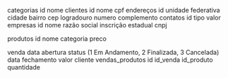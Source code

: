 categorias
    id
    nome
clientes
    id
    nome
    cpf
    endereços
        id
        unidade federativa
        cidade
        bairro
        cep
        logradouro
        numero
        complemento
    contatos
        id
        tipo
        valor
empresas
    id
    nome
    razão social
    inscrição estadual
    cnpj

produtos
    id
    nome
    categoria
    preco

venda
    data abertura
    status (1 Em Andamento, 2 Finalizada, 3 Cancelada)
    data fechamento
    valor
    cliente
    vendas_produtos
        id
        id_venda
        id_produto
        quantidade
